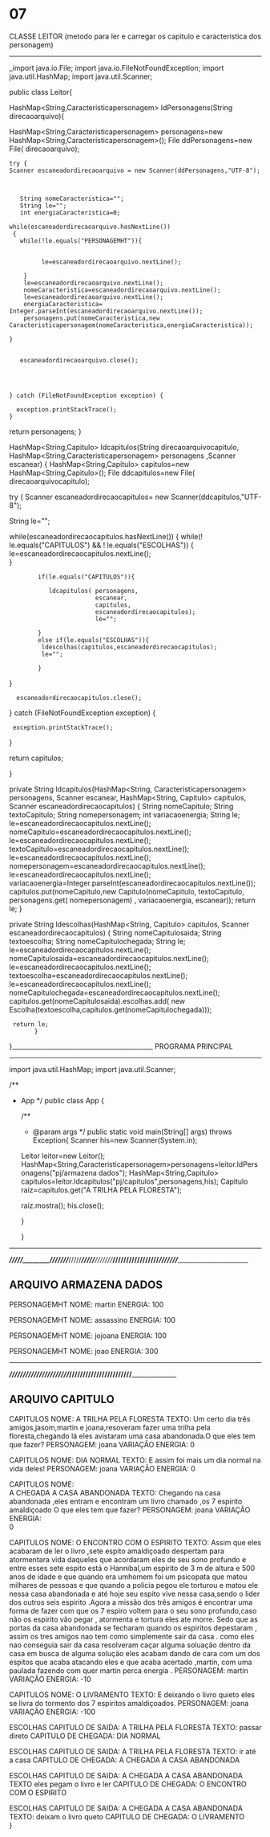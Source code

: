 # 07
CLASSE LEITOR (metodo para ler e carregar os capitulo e caracteristica dos personagem)

------------------------------------------------------------------------------------------------------------------------------------------------------------------------------------------------------------------
_import java.io.File;
import java.io.FileNotFoundException;
import java.util.HashMap;
import java.util.Scanner;

public class Leitor{


  HashMap<String,Caracteristicapersonagem> ldPersonagens(String direcaoarquivo){

   HashMap<String,Caracteristicapersonagem> personagens=new HashMap<String,Caracteristicapersonagem>();
    File  ddPersonagens=new File( direcaoarquivo);
    
    try {
    Scanner escaneadordirecaoarquivo = new Scanner(ddPersonagens,"UTF-8"); 



       String nomeCaracteristica="";
       String le="";
       int energiaCaracteristica=0;

    while(escaneadordirecaoarquivo.hasNextLine())
     {
       while(!le.equals("PERSONAGEMHT")){
         
       
             le=escaneadordirecaoarquivo.nextLine();
         
        }
        le=escaneadordirecaoarquivo.nextLine();
        nomeCaracteristica=escaneadordirecaoarquivo.nextLine();
        le=escaneadordirecaoarquivo.nextLine();
        energiaCaracteristica= Integer.parseInt(escaneadordirecaoarquivo.nextLine());       
        personagens.put(nomeCaracteristica,new Caracteristicapersonagem(nomeCaracteristica,energiaCaracteristica));
      
    } 
         
      
       escaneadordirecaoarquivo.close();




    } catch (FileNotFoundException exception) {
      
      exception.printStackTrace();
    }



 return personagens;
}

  HashMap<String,Capitulo> ldcapitulos(String direcaoarquivocapitulo, HashMap<String,Caracteristicapersonagem> personagens ,Scanner escanear)
  {
   HashMap<String,Capitulo> capitulos=new HashMap<String,Capitulo>();
   File  ddcapitulos=new File( direcaoarquivocapitulo);
   
   try {
   Scanner escaneadordirecaocapitulos= new Scanner(ddcapitulos,"UTF-8"); 



     
  String le="";
      

   while(escaneadordirecaocapitulos.hasNextLine())
    {
      while(! le.equals("CAPITULOS") && 
            ! le.equals("ESCOLHAS"))
      {
            le=escaneadordirecaocapitulos.nextLine();  
          }
                       
            if(le.equals("CAPITULOS")){
               
               ldcapitulos( personagens, 
                            escanear,
                            capitulos,
                            escaneadordirecaocapitulos); 
                            le="";

            }
            else if(le.equals("ESCOLHAS")){
             ldescolhas(capitulos,escaneadordirecaocapitulos);
             le="";

            }           
       
   
   } 
        
     
      escaneadordirecaocapitulos.close();




   } catch (FileNotFoundException exception) {
     
     exception.printStackTrace();
   }



return capitulos;

  }

  private String  ldcapitulos(HashMap<String, Caracteristicapersonagem> personagens, Scanner escanear,
      HashMap<String, Capitulo> capitulos, Scanner escaneadordirecaocapitulos) {
    String nomeCapitulo;
    String textoCapitulo;
    String nomepersonagem;
    int variacaoenergia;
    String le;
    le=escaneadordirecaocapitulos.nextLine();
     nomeCapitulo=escaneadordirecaocapitulos.nextLine();
     le=escaneadordirecaocapitulos.nextLine();
     textoCapitulo=escaneadordirecaocapitulos.nextLine();
     le=escaneadordirecaocapitulos.nextLine();
     nomepersonagem=escaneadordirecaocapitulos.nextLine();                                                                
     le=escaneadordirecaocapitulos.nextLine();
     variacaoenergia=Integer.parseInt(escaneadordirecaocapitulos.nextLine());       
     capitulos.put(nomeCapitulo,new Capitulo(nomeCapitulo,
                                             textoCapitulo,
                                             personagens.get( nomepersonagem) ,
                                             variacaoenergia,
                                             escanear));
    return le;
  }

private String ldescolhas(HashMap<String, Capitulo> capitulos, Scanner escaneadordirecaocapitulos) {
    String nomeCapitulosaida;
    String textoescolha;
    String nomeCapitulochegada;
    String le;
    le=escaneadordirecaocapitulos.nextLine();
     nomeCapitulosaida=escaneadordirecaocapitulos.nextLine();
     le=escaneadordirecaocapitulos.nextLine();
     textoescolha=escaneadordirecaocapitulos.nextLine();
     le=escaneadordirecaocapitulos.nextLine();
     nomeCapitulochegada=escaneadordirecaocapitulos.nextLine();
     capitulos.get(nomeCapitulosaida).escolhas.add( new Escolha(textoescolha,capitulos.get(nomeCapitulochegada)));                                     
     
     return le;
           }

  
}____________________________________________
PROGRAMA PRINCIPAL

-----------------------------------------
import java.util.HashMap;
import java.util.Scanner;


/**
 * App
 */
public class App {

    /**
    * @param args
    */
   public static void main(String[] args) throws Exception{
    Scanner his=new Scanner(System.in);

    Leitor leitor=new Leitor();
    HashMap<String,Caracteristicapersonagem>personagens=leitor.ldPersonagens("pj/armazena dados");
    HashMap<String,Capitulo> capitulos=leitor.ldcapitulos("pj/capitulos",personagens,his);
    Capitulo raiz=capitulos.get("A  TRILHA PELA FLORESTA");
            
    raiz.mostra(); 
    his.close();
          
   }
    
   }
______________________________________________________________________________________________________________________________________________
_______/////________///////_______/////______/////_____///////_________///////____//////////_____________///////_______________________________
   
ARQUIVO ARMAZENA DADOS
----------------------------
PERSONAGEMHT
NOME:
martin
ENERGIA:
100

PERSONAGEMHT
NOME:
assassino
ENERGIA:
100

PERSONAGEMHT
NOME:
jojoana
ENERGIA:
100

PERSONAGEMHT
NOME:
joao
ENERGIA:
300
_____________________________________________________________________________________________________________________________________________________________
____________///////_______////////__________///////___________________/////////______________________////////__________________//////________________________

ARQUIVO CAPITULO
------------------------------------
CAPITULOS
NOME:
A  TRILHA PELA FLORESTA
TEXTO:
Um certo dia três amigos,jasom,martin e joana,resoveram fazer uma trilha pela floresta,chegando lá  eles avistaram uma  casa abandonada.O que eles tem que fazer?
PERSONAGEM:
joana
VARIAÇÃO ENERGIA:
0

CAPITULOS
NOME:
DIA NORMAL
TEXTO:
E assim foi mais um dia normal na vida deles!
PERSONAGEM:
joana
VARIAÇÃO ENERGIA:
0

CAPITULOS
NOME:             
A CHEGADA A CASA ABANDONADA
TEXTO:
Chegando na casa abandonada ,eles entram e encontram um livro chamado ,os 7 espirito amaldiçoado O que eles tem que fazer? 
PERSONAGEM:
joana
VARIAÇÃO ENERGIA:            
0

CAPITULOS
NOME:
O ENCONTRO COM O ESPIRITO 
TEXTO:
Assim que eles acabaram de ler o livro ,sete espito amaldiçoado despertam para atormentara vida daqueles que acordaram eles de seu sono profundo e entre esses sete espito está o  Hannibal,um espirito de  3 m de altura e 500 anos  de idade e que quando era umhomem foi um psicopata que matou milhares de pessoas e que  quando a policia pegou ele  torturou e matou ele nessa casa abandonada   e até hoje seu espito vive nessa casa,sendo o lider dos outros seis espirito  .Agora a missão dos três amigos é encontrar uma forma de fazer com que os 7 espiro voltem para o seu sono profundo,caso não  os espirito vão pegar , atormenta e tortura eles ate morre. Sedo  que as portas da casa abandonada se fecharam quando os espiritos depestaram , assim os tres amigos nao tem como simplemente sair da casa . como eles nao conseguia sair da casa resolveram caçar alguma soluação dentro da casa em busca de alguma solução eles acabam dando de cara com um dos espitos que acaba atacando eles e que acaba acertado ,martin, com uma paulada  fazendo com quer martin perca  energia . 
PERSONAGEM:
martin
VARIAÇÃO ENERGIA:
-10

CAPITULOS
NOME:
O LIVRAMENTO
TEXTO:
E deixando o livro quieto eles se livra do tormento dos 7 espiritos amaldiçoados.
PERSONAGEM:
joana
VARIAÇÃO ENERGIA:
-100
                   
ESCOLHAS
CAPITULO DE SAIDA:
A  TRILHA PELA FLORESTA
TEXTO:
passar direto 
CAPITULO DE CHEGADA:
DIA NORMAL

ESCOLHAS
CAPITULO DE SAIDA:
A  TRILHA PELA FLORESTA
TEXTO:
ir até a casa
CAPITULO DE CHEGADA:
A CHEGADA A CASA ABANDONADA

ESCOLHAS
CAPITULO DE SAIDA:
A CHEGADA A CASA ABANDONADA
TEXTO
eles pegam o livro e ler
CAPITULO DE CHEGADA:
O ENCONTRO COM O ESPIRITO

ESCOLHAS
CAPITULO DE SAIDA:
A CHEGADA A CASA ABANDONADA
TEXTO:
deixam o livro queto
CAPITULO DE CHEGADA:
O LIVRAMENTO     
}   



   





